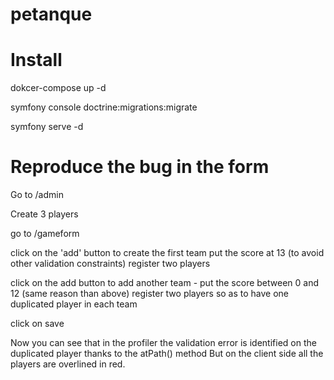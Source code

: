 # petanque 


# Install

dokcer-compose up -d

symfony console doctrine:migrations:migrate

symfony serve -d



# Reproduce the bug in the form

Go to /admin 

Create 3 players 

go to /gameform

click on the 'add' button to create the first team 
put the score at 13 (to avoid other validation constraints)
register two players

click on the add button to add another team - put the score between 0 and 12 (same reason than above)
register two players so as to have one duplicated player in each team

click on save

Now you can see that in the profiler the validation error is identified on the duplicated player thanks to the atPath() method 
But on the client side all the players are overlined in red.


